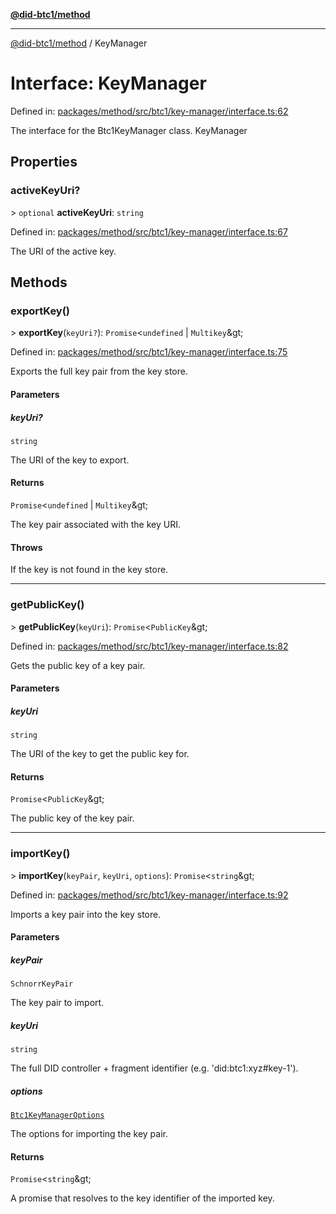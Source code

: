 [**@did-btc1/method**](../README.md)

***

[@did-btc1/method](../globals.md) / KeyManager

# Interface: KeyManager

Defined in: [packages/method/src/btc1/key-manager/interface.ts:62](https://github.com/dcdpr/did-btc1-js/blob/4ab6f9915d95beed9bc633644c9db1539395f512/packages/method/src/btc1/key-manager/interface.ts#L62)

The interface for the Btc1KeyManager class.
 KeyManager

## Properties

### activeKeyUri?

&gt; `optional` **activeKeyUri**: `string`

Defined in: [packages/method/src/btc1/key-manager/interface.ts:67](https://github.com/dcdpr/did-btc1-js/blob/4ab6f9915d95beed9bc633644c9db1539395f512/packages/method/src/btc1/key-manager/interface.ts#L67)

The URI of the active key.

## Methods

### exportKey()

&gt; **exportKey**(`keyUri?`): `Promise`\<`undefined` \| `Multikey`\&gt;

Defined in: [packages/method/src/btc1/key-manager/interface.ts:75](https://github.com/dcdpr/did-btc1-js/blob/4ab6f9915d95beed9bc633644c9db1539395f512/packages/method/src/btc1/key-manager/interface.ts#L75)

Exports the full key pair from the key store.

#### Parameters

##### keyUri?

`string`

The URI of the key to export.

#### Returns

`Promise`\<`undefined` \| `Multikey`\&gt;

The key pair associated with the key URI.

#### Throws

If the key is not found in the key store.

***

### getPublicKey()

&gt; **getPublicKey**(`keyUri`): `Promise`\<`PublicKey`\&gt;

Defined in: [packages/method/src/btc1/key-manager/interface.ts:82](https://github.com/dcdpr/did-btc1-js/blob/4ab6f9915d95beed9bc633644c9db1539395f512/packages/method/src/btc1/key-manager/interface.ts#L82)

Gets the public key of a key pair.

#### Parameters

##### keyUri

`string`

The URI of the key to get the public key for.

#### Returns

`Promise`\<`PublicKey`\&gt;

The public key of the key pair.

***

### importKey()

&gt; **importKey**(`keyPair`, `keyUri`, `options`): `Promise`\<`string`\&gt;

Defined in: [packages/method/src/btc1/key-manager/interface.ts:92](https://github.com/dcdpr/did-btc1-js/blob/4ab6f9915d95beed9bc633644c9db1539395f512/packages/method/src/btc1/key-manager/interface.ts#L92)

Imports a key pair into the key store.

#### Parameters

##### keyPair

`SchnorrKeyPair`

The key pair to import.

##### keyUri

`string`

The full DID controller + fragment identifier (e.g. 'did:btc1:xyz#key-1').

##### options

[`Btc1KeyManagerOptions`](../type-aliases/Btc1KeyManagerOptions.md)

The options for importing the key pair.

#### Returns

`Promise`\<`string`\&gt;

A promise that resolves to the key identifier of the imported key.
